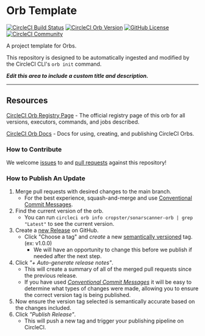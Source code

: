 # Orb Template


[![CircleCI Build Status](https://circleci.com/gh/cropster/sonarscanner-orb.svg?style=shield "CircleCI Build Status")](https://circleci.com/gh/cropster/sonarscanner-orb) [![CircleCI Orb Version](https://badges.circleci.com/orbs/cropster/sonarscanner-orb.svg)](https://circleci.com/developer/orbs/orb/cropster/sonarscanner-orb) [![GitHub License](https://img.shields.io/badge/license-MIT-lightgrey.svg)](https://raw.githubusercontent.com/cropster/sonarscanner-orb/master/LICENSE) [![CircleCI Community](https://img.shields.io/badge/community-CircleCI%20Discuss-343434.svg)](https://discuss.circleci.com/c/ecosystem/orbs)



A project template for Orbs.

This repository is designed to be automatically ingested and modified by the CircleCI CLI's `orb init` command.

_**Edit this area to include a custom title and description.**_

---

## Resources

[CircleCI Orb Registry Page](https://circleci.com/developer/orbs/orb/cropster/sonarscanner-orb) - The official registry page of this orb for all versions, executors, commands, and jobs described.

[CircleCI Orb Docs](https://circleci.com/docs/orb-intro/#section=configuration) - Docs for using, creating, and publishing CircleCI Orbs.

### How to Contribute

We welcome [issues](https://github.com/cropster/sonarscanner-orb/issues) to and [pull requests](https://github.com/cropster/sonarscanner-orb/pulls) against this repository!

### How to Publish An Update
1. Merge pull requests with desired changes to the main branch.
    - For the best experience, squash-and-merge and use [Conventional Commit Messages](https://conventionalcommits.org/).
2. Find the current version of the orb.
    - You can run `circleci orb info cropster/sonarscanner-orb | grep "Latest"` to see the current version.
3. Create a [new Release](https://github.com/cropster/sonarscanner-orb/releases/new) on GitHub.
    - Click "Choose a tag" and _create_ a new [semantically versioned](http://semver.org/) tag. (ex: v1.0.0)
      - We will have an opportunity to change this before we publish if needed after the next step.
4.  Click _"+ Auto-generate release notes"_.
    - This will create a summary of all of the merged pull requests since the previous release.
    - If you have used _[Conventional Commit Messages](https://conventionalcommits.org/)_ it will be easy to determine what types of changes were made, allowing you to ensure the correct version tag is being published.
5. Now ensure the version tag selected is semantically accurate based on the changes included.
6. Click _"Publish Release"_.
    - This will push a new tag and trigger your publishing pipeline on CircleCI.